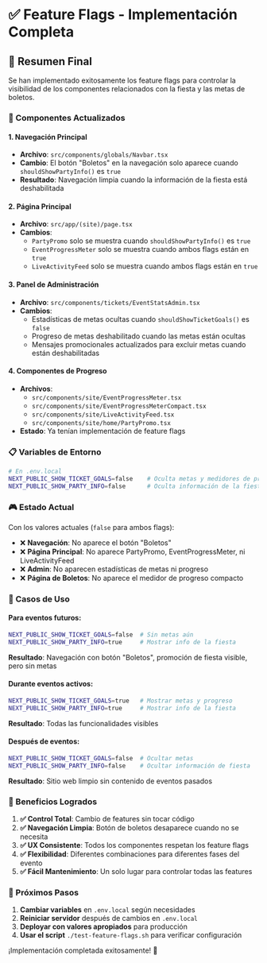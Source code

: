 # ✅ Feature Flags - Implementación Completa

## 🎯 Resumen Final

Se han implementado exitosamente los feature flags para controlar la visibilidad de los componentes relacionados con la fiesta y las metas de boletos.

### 🔧 Componentes Actualizados

#### 1. Navegación Principal

- **Archivo**: `src/components/globals/Navbar.tsx`
- **Cambio**: El botón "Boletos" en la navegación solo aparece cuando `shouldShowPartyInfo()` es `true`
- **Resultado**: Navegación limpia cuando la información de la fiesta está deshabilitada

#### 2. Página Principal

- **Archivo**: `src/app/(site)/page.tsx`
- **Cambios**:
  - `PartyPromo` solo se muestra cuando `shouldShowPartyInfo()` es `true`
  - `EventProgressMeter` solo se muestra cuando ambos flags están en `true`
  - `LiveActivityFeed` solo se muestra cuando ambos flags están en `true`

#### 3. Panel de Administración

- **Archivo**: `src/components/tickets/EventStatsAdmin.tsx`
- **Cambios**:
  - Estadísticas de metas ocultas cuando `shouldShowTicketGoals()` es `false`
  - Progreso de metas deshabilitado cuando las metas están ocultas
  - Mensajes promocionales actualizados para excluir metas cuando están deshabilitadas

#### 4. Componentes de Progreso

- **Archivos**:
  - `src/components/site/EventProgressMeter.tsx`
  - `src/components/site/EventProgressMeterCompact.tsx`
  - `src/components/site/LiveActivityFeed.tsx`
  - `src/components/site/home/PartyPromo.tsx`
- **Estado**: Ya tenían implementación de feature flags

### 📋 Variables de Entorno

```bash
# En .env.local
NEXT_PUBLIC_SHOW_TICKET_GOALS=false    # Oculta metas y medidores de progreso
NEXT_PUBLIC_SHOW_PARTY_INFO=false      # Oculta información de la fiesta
```

### 🎮 Estado Actual

Con los valores actuales (`false` para ambos flags):

- ❌ **Navegación**: No aparece el botón "Boletos"
- ❌ **Página Principal**: No aparece PartyPromo, EventProgressMeter, ni LiveActivityFeed
- ❌ **Admin**: No aparecen estadísticas de metas ni progreso
- ❌ **Página de Boletos**: No aparece el medidor de progreso compacto

### 🔄 Casos de Uso

#### Para eventos futuros:

```bash
NEXT_PUBLIC_SHOW_TICKET_GOALS=false  # Sin metas aún
NEXT_PUBLIC_SHOW_PARTY_INFO=true     # Mostrar info de la fiesta
```

**Resultado**: Navegación con botón "Boletos", promoción de fiesta visible, pero sin metas

#### Durante eventos activos:

```bash
NEXT_PUBLIC_SHOW_TICKET_GOALS=true   # Mostrar metas y progreso
NEXT_PUBLIC_SHOW_PARTY_INFO=true     # Mostrar info de la fiesta
```

**Resultado**: Todas las funcionalidades visibles

#### Después de eventos:

```bash
NEXT_PUBLIC_SHOW_TICKET_GOALS=false  # Ocultar metas
NEXT_PUBLIC_SHOW_PARTY_INFO=false    # Ocultar información de fiesta
```

**Resultado**: Sitio web limpio sin contenido de eventos pasados

### 🎉 Beneficios Logrados

1. **✅ Control Total**: Cambio de features sin tocar código
2. **✅ Navegación Limpia**: Botón de boletos desaparece cuando no se necesita
3. **✅ UX Consistente**: Todos los componentes respetan los feature flags
4. **✅ Flexibilidad**: Diferentes combinaciones para diferentes fases del evento
5. **✅ Fácil Mantenimiento**: Un solo lugar para controlar todas las features

### 🚀 Próximos Pasos

1. **Cambiar variables** en `.env.local` según necesidades
2. **Reiniciar servidor** después de cambios en `.env.local`
3. **Deployar con valores apropiados** para producción
4. **Usar el script** `./test-feature-flags.sh` para verificar configuración

¡Implementación completada exitosamente! 🎯
